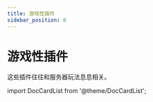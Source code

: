 ```yaml
---
title: 游戏性插件
sidebar_position: 6
---
```


# 游戏性插件

这些插件往往和服务器玩法息息相关。

import DocCardList from '@theme/DocCardList';

<DocCardList />
